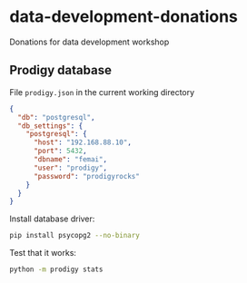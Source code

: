 # data-development-donations
Donations for data development workshop

## Prodigy database

File `prodigy.json` in the current working directory

```json
{
  "db": "postgresql",
  "db_settings": {
    "postgresql": {
      "host": "192.168.88.10",
      "port": 5432,
      "dbname": "femai",
      "user": "prodigy",
      "password": "prodigyrocks"
    }
  }
}
```

Install database driver:

```bash
pip install psycopg2 --no-binary
```

Test that it works:

```bash
python -m prodigy stats
```

